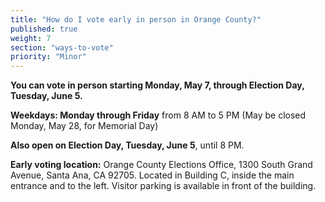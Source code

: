 ```yaml
---
title: "How do I vote early in person in Orange County?"
published: true
weight: 7
section: "ways-to-vote"
priority: "Minor"
---
```


**You can vote in person starting Monday, May 7, through Election Day, Tuesday, June 5.**  

**Weekdays: Monday through Friday** from 8 AM to 5 PM (May be closed Monday, May 28, for Memorial Day)  

**Also open on Election Day, Tuesday, June 5**, until 8 PM.  

**Early voting location:** Orange County Elections Office, 1300 South Grand Avenue, Santa Ana, CA 92705. Located in Building C, inside the main entrance and to the left. Visitor parking is available in front of the building.  
